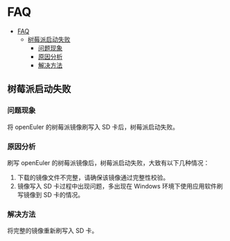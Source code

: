 # FAQ
<!-- TOC -->

- [FAQ](#faq)
    - [树莓派启动失败](#树莓派启动失败)
        - [问题现象](#问题现象)
        - [原因分析](#原因分析)
        - [解决方法](#解决方法)

<!-- /TOC -->

## 树莓派启动失败

### 问题现象

将 openEuler 的树莓派镜像刷写入 SD 卡后，树莓派启动失败。

### 原因分析

刷写 openEuler 的树莓派镜像后，树莓派启动失败，大致有以下几种情况：

1.  下载的镜像文件不完整，请确保该镜像通过完整性校验。
2.  镜像写入 SD 卡过程中出现问题，多出现在 Windows 环境下使用应用软件刷写镜像到 SD 卡的情况。

### 解决方法

将完整的镜像重新刷写入 SD 卡。
